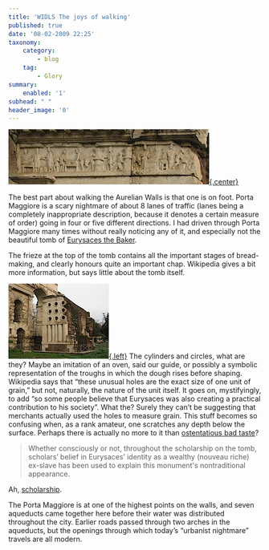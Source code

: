 ```yaml
---
title: 'WIDLS The joys of walking'
published: true
date: '08-02-2009 22:25'
taxonomy:
    category:
        - blog
    tag:
        - Glory
summary:
    enabled: '1'
subhead: " "
header_image: '0'
---
```


[![Frieze from the Baker's Tomb at Porta Maggiore](3228963947-042abb31a3.jpg){.center}](https://flickr.com/photos/jcherfas/3228963947/in/set-72157613020701378)

The best part about walking the Aurelian Walls is that one is on foot. Porta Maggiore is a scary nightmare of about 8 lanes of traffic (lanes being a completely inappropriate description, because it denotes a certain measure of order) going in four or five different directions. I had driven through Porta Maggiore many times without really noticing any of it, and especially not the beautiful tomb of [Eurysaces the Baker](https://en.wikipedia.org/wiki/Tomb_of_Eurysaces_the_Baker).

The frieze at the top of the tomb contains all the important stages of bread-making, and clearly honours quite an important chap. Wikipedia gives a bit more information, but says little about the tomb itself.

[![Wider view of the Baker's Tomb, showing mysterious cylindrical holes](3229814418-48a9d87def.jpg){.left}](http://flickr.com/photos/jcherfas/3229814418/in/set-72157613020701378) The cylinders and circles, what are they? Maybe an imitation of an oven, said our guide, or possibly a symbolic representation of the troughs in which the dough rises before shaping. Wikipedia says that “these unusual holes are the exact size of one unit of grain,” but not, naturally, the nature of the unit itself. It goes on, mystifyingly, to add “so some people believe that Eurysaces was also creating a practical contribution to his society”. What the? Surely they can’t be suggesting that merchants actually used the holes to measure grain. This stuff becomes so confusing when, as a rank amateur, one scratches any depth below the surface. Perhaps there is actually no more to it than [ostentatious bad taste](https://web.archive.org/web/20080830014533/http://www.findarticles.com/p/articles/mi_m0422/is_2_85/ai_104208973)?

> Whether consciously or not, throughout the scholarship on the tomb, scholars’ belief in Eurysaces’ identity as a wealthy (nouveau riche) ex-slave has been used to explain this monument's nontraditional appearance.

Ah, [scholarship](https://www.jstor.org/stable/3177343).

The Porta Maggiore is at one of the highest points on the walls, and seven aqueducts came together here before their water was distributed throughout the city. Earlier roads passed through two arches in the aqueducts, but the openings through which today’s “urbanist nightmare” travels are all modern.
